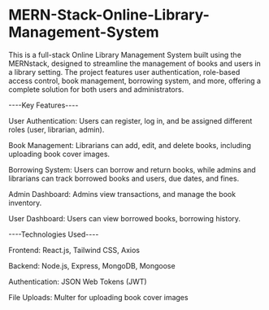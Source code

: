 # MERN-Stack-Online-Library-Management-System
This is a full-stack Online Library Management System built using the MERNstack, designed to streamline the management of books and users in a library setting. The project features user authentication, role-based access control, book management, borrowing system, and more, offering a complete solution for both users and administrators.

----Key Features----

User Authentication: Users can register, log in, and be assigned different roles (user, librarian, admin).

Book Management: Librarians can add, edit, and delete books, including uploading book cover images.

Borrowing System: Users can borrow and return books, while admins and librarians can track borrowed books and users, due dates, and fines.

Admin Dashboard: Admins view transactions, and manage the book inventory.

User Dashboard: Users can view borrowed books, borrowing history.

----Technologies Used----

Frontend: React.js, Tailwind CSS, Axios

Backend: Node.js, Express, MongoDB, Mongoose

Authentication: JSON Web Tokens (JWT)

File Uploads: Multer for uploading book cover images

